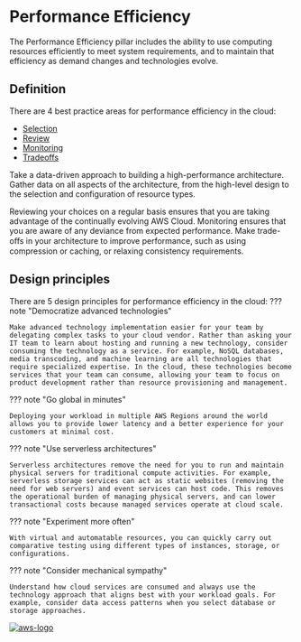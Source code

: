 # Performance Efficiency
The Performance Efficiency pillar includes the ability to use computing resources efficiently to meet system requirements, and to maintain that efficiency as demand changes and technologies evolve.

## **Definition**
There are 4 best practice areas for performance efficiency in the cloud:

- [Selection](best-practices/selection/index.md)
- [Review](best-practices/review.md)
- [Monitoring](best-practices/monitoring.md)
- [Tradeoffs](best-practices/tradeoffs.md)

Take a data-driven approach to building a high-performance architecture. Gather data on all aspects of the architecture, from the high-level design to the selection and configuration of resource types.

Reviewing your choices on a regular basis ensures that you are taking advantage of the continually evolving AWS Cloud. Monitoring ensures that you are aware of any deviance from expected performance. Make trade-oﬀs in your architecture to improve performance, such as using compression or caching, or relaxing consistency requirements.

## **Design principles**
There are 5 design principles for performance efficiency in the cloud:
??? note "Democratize advanced technologies"

    Make advanced technology implementation easier for your team by delegating complex tasks to your cloud vendor. Rather than asking your IT team to learn about hosting and running a new technology, consider consuming the technology as a service. For example, NoSQL databases, media transcoding, and machine learning are all technologies that require specialized expertise. In the cloud, these technologies become services that your team can consume, allowing your team to focus on product development rather than resource provisioning and management.

??? note "Go global in minutes"

    Deploying your workload in multiple AWS Regions around the world allows you to provide lower latency and a better experience for your customers at minimal cost.

??? note "Use serverless architectures"

    Serverless architectures remove the need for you to run and maintain physical servers for traditional compute activities. For example, serverless storage services can act as static websites (removing the need for web servers) and event services can host code. This removes the operational burden of managing physical servers, and can lower transactional costs because managed services operate at cloud scale.

??? note "Experiment more often"

    With virtual and automatable resources, you can quickly carry out comparative testing using different types of instances, storage, or configurations.

??? note "Consider mechanical sympathy"

    Understand how cloud services are consumed and always use the technology approach that aligns best with your workload goals. For example, consider data access patterns when you select database or storage approaches.

<a href="https://docs.aws.amazon.com/wellarchitected/latest/performance-efficiency-pillar/welcome.html">![aws-logo](https://img.shields.io/badge/Amazon_AWS-FF9900?style=for-the-badge&logo=amazonaws&logoColor=white)</a>